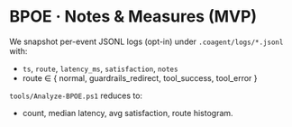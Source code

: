# BPOE · Notes & Measures (MVP)
We snapshot per-event JSONL logs (opt-in) under `.coagent/logs/*.jsonl` with:
- `ts`, `route`, `latency_ms`, `satisfaction`, `notes`
- route ∈ { normal, guardrails_redirect, tool_success, tool_error }

`tools/Analyze-BPOE.ps1` reduces to:
- count, median latency, avg satisfaction, route histogram.

